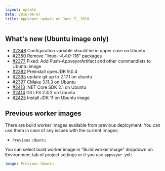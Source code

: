 ```yaml
---
layout: update
date: 2018-06-07
title: AppVeyor update on June 7, 2018
---
```


## What's new (Ubuntu image only)

* [#2348](https://github.com/appveyor/ci/issues/2348) Configuration variable should be in upper case on Ubuntu
* [#2350](https://github.com/appveyor/ci/issues/2350) Remove "linux-*-4.4.0-116*" packages
* [#2377](https://github.com/appveyor/ci/issues/2377) Fixed: Add Push-AppveyorArtifact and other commandlets to Ubuntu image
* [#2382](https://github.com/appveyor/ci/issues/2382) Preinstall openJDK 9.0.4
* [#2395](https://github.com/appveyor/ci/issues/2395) update git up to 2.17.1 on ubuntu
* [#2397](https://github.com/appveyor/ci/issues/2397) CMake 3.11.3 on Ubuntu
* [#2413](https://github.com/appveyor/ci/issues/2413) .NET Core SDK 2.1 on Ubuntu
* [#2414](https://github.com/appveyor/ci/issues/2414) Git LFS 2.4.2 on Ubuntu
* [#2425](https://github.com/appveyor/ci/issues/2425) Install JDK 11 on Ubuntu image


## Previous worker images

There are build worker images available from previous deployment. You can use them in case of any issues with the current images:

* `Previous Ubuntu`

You can select build worker image in "Build worker image" dropdown on Environment tab of project settings or if you use `appveyor.yml`:

```yaml
image: Previous Ubuntu
```